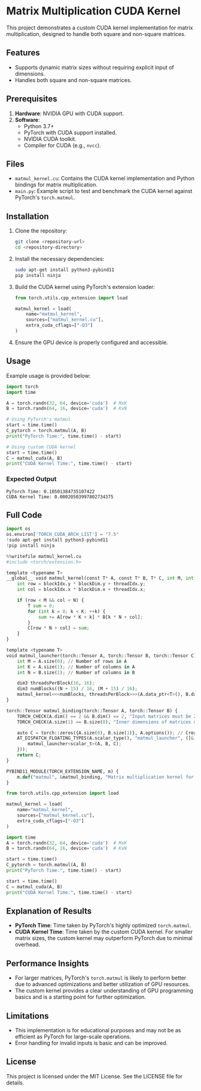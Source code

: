 # Matrix Multiplication CUDA Kernel

This project demonstrates a custom CUDA kernel implementation for matrix multiplication, designed to handle both square and non-square matrices.

## Features
- Supports dynamic matrix sizes without requiring explicit input of dimensions.
- Handles both square and non-square matrices.

## Prerequisites
1. **Hardware**: NVIDIA GPU with CUDA support.
2. **Software**:
   - Python 3.7+
   - PyTorch with CUDA support installed.
   - NVIDIA CUDA toolkit.
   - Compiler for CUDA (e.g., `nvcc`).

## Files
- `matmul_kernel.cu`: Contains the CUDA kernel implementation and Python bindings for matrix multiplication.
- `main.py`: Example script to test and benchmark the CUDA kernel against PyTorch's `torch.matmul`.

## Installation
1. Clone the repository:
   ```bash
   git clone <repository-url>
   cd <repository-directory>
   ```
2. Install the necessary dependencies:
   ```bash
   sudo apt-get install python3-pybind11
   pip install ninja
   ```
3. Build the CUDA kernel using PyTorch's extension loader:
   ```python
   from torch.utils.cpp_extension import load

   matmul_kernel = load(
       name="matmul_kernel",
       sources=["matmul_kernel.cu"],
       extra_cuda_cflags=["-O3"]
   )
   ```
4. Ensure the GPU device is properly configured and accessible.

## Usage
Example usage is provided below:

```python
import torch
import time

A = torch.randn(32, 64, device='cuda')  # MxK
B = torch.randn(64, 16, device='cuda')  # KxN

# Using PyTorch's matmul
start = time.time()
C_pytorch = torch.matmul(A, B)
print("PyTorch Time:", time.time() - start)

# Using custom CUDA kernel
start = time.time()
C = matmul_cuda(A, B)
print("CUDA Kernel Time:", time.time() - start)
```

### Expected Output
```
PyTorch Time: 0.10501384735107422
CUDA Kernel Time: 0.00020503997802734375
```

## Full Code
```python
import os
os.environ['TORCH_CUDA_ARCH_LIST'] = "7.5"
!sudo apt-get install python3-pybind11
!pip install ninja

%%writefile matmul_kernel.cu
#include <torch/extension.h>

template <typename T>
__global__ void matmul_kernel(const T* A, const T* B, T* C, int M, int N, int K) {
    int row = blockIdx.y * blockDim.y + threadIdx.y;
    int col = blockIdx.x * blockDim.x + threadIdx.x;

    if (row < M && col < N) {
        T sum = 0;
        for (int k = 0; k < K; ++k) {
            sum += A[row * K + k] * B[k * N + col];
        }
        C[row * N + col] = sum;
    }
}

template <typename T>
void matmul_launcher(torch::Tensor A, torch::Tensor B, torch::Tensor C) {
    int M = A.size(0); // Number of rows in A
    int K = A.size(1); // Number of columns in A
    int N = B.size(1); // Number of columns in B

    dim3 threadsPerBlock(16, 16);
    dim3 numBlocks((N + 15) / 16, (M + 15) / 16);
    matmul_kernel<<<numBlocks, threadsPerBlock>>>(A.data_ptr<T>(), B.data_ptr<T>(), C.data_ptr<T>(), M, N, K);
}

torch::Tensor matmul_binding(torch::Tensor A, torch::Tensor B) {
    TORCH_CHECK(A.dim() == 2 && B.dim() == 2, "Input matrices must be 2-dimensional");
    TORCH_CHECK(A.size(1) == B.size(0), "Inner dimensions of matrices must match");

    auto C = torch::zeros({A.size(0), B.size(1)}, A.options()); // Create the result tensor on the same device
    AT_DISPATCH_FLOATING_TYPES(A.scalar_type(), "matmul_launcher", ([&] {
        matmul_launcher<scalar_t>(A, B, C);
    }));
    return C;
}

PYBIND11_MODULE(TORCH_EXTENSION_NAME, m) {
    m.def("matmul", &matmul_binding, "Matrix multiplication kernel for dynamically sized matrices");
}

from torch.utils.cpp_extension import load

matmul_kernel = load(
    name="matmul_kernel",
    sources=["matmul_kernel.cu"],
    extra_cuda_cflags=["-O3"]
)

import time
A = torch.randn(32, 64, device='cuda')  # MxK
B = torch.randn(64, 16, device='cuda')  # KxN

start = time.time()
C_pytorch = torch.matmul(A, B)
print("PyTorch Time:", time.time() - start)

start = time.time()
C = matmul_cuda(A, B)
print("CUDA Kernel Time:", time.time() - start)
```

## Explanation of Results
- **PyTorch Time**: Time taken by PyTorch's highly optimized `torch.matmul`.
- **CUDA Kernel Time**: Time taken by the custom CUDA kernel. For smaller matrix sizes, the custom kernel may outperform PyTorch due to minimal overhead.

## Performance Insights
- For larger matrices, PyTorch's `torch.matmul` is likely to perform better due to advanced optimizations and better utilization of GPU resources.
- The custom kernel provides a clear understanding of GPU programming basics and is a starting point for further optimization.

## Limitations
- This implementation is for educational purposes and may not be as efficient as PyTorch for large-scale operations.
- Error handling for invalid inputs is basic and can be improved.




## License
This project is licensed under the MIT License. See the LICENSE file for details.

